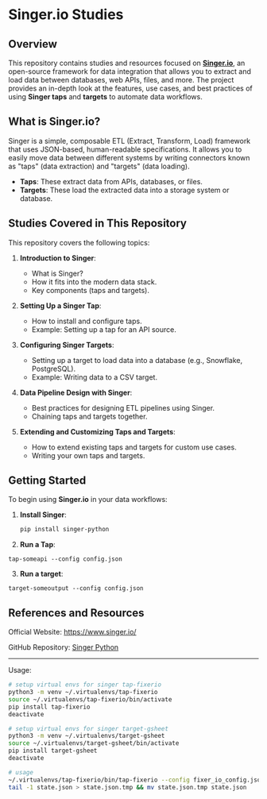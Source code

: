 # Singer.io Studies

## Overview
This repository contains studies and resources focused on **[Singer.io](https://www.singer.io/)**, an open-source framework for data integration that allows you to extract and load data between databases, web APIs, files, and more. The project provides an in-depth look at the features, use cases, and best practices of using **Singer taps** and **targets** to automate data workflows.

## What is Singer.io?
Singer is a simple, composable ETL (Extract, Transform, Load) framework that uses JSON-based, human-readable specifications. It allows you to easily move data between different systems by writing connectors known as "taps" (data extraction) and "targets" (data loading).

- **Taps**: These extract data from APIs, databases, or files.
- **Targets**: These load the extracted data into a storage system or database.

## Studies Covered in This Repository
This repository covers the following topics:

1. **Introduction to Singer**:
   - What is Singer?
   - How it fits into the modern data stack.
   - Key components (taps and targets).

2. **Setting Up a Singer Tap**:
   - How to install and configure taps.
   - Example: Setting up a tap for an API source.

3. **Configuring Singer Targets**:
   - Setting up a target to load data into a database (e.g., Snowflake, PostgreSQL).
   - Example: Writing data to a CSV target.

4. **Data Pipeline Design with Singer**:
   - Best practices for designing ETL pipelines using Singer.
   - Chaining taps and targets together.

5. **Extending and Customizing Taps and Targets**:
   - How to extend existing taps and targets for custom use cases.
   - Writing your own taps and targets.

## Getting Started
To begin using **Singer.io** in your data workflows:

1. **Install Singer**:
   ```bash
   pip install singer-python


2. **Run a Tap**:
 ```
tap-someapi --config config.json
 ```
3. **Run a target**:
 ```
target-someoutput --config config.json
 ```

## References and Resources
Official Website: https://www.singer.io/

GitHub Repository: [Singer Python](https://github.com/singer-io/singer-python)

-------------

Usage:

```bash
# setup virtual envs for singer tap-fixerio
python3 -m venv ~/.virtualenvs/tap-fixerio
source ~/.virtualenvs/tap-fixerio/bin/activate
pip install tap-fixerio
deactivate

# setup virtual envs for singer target-gsheet
python3 -m venv ~/.virtualenvs/target-gsheet
source ~/.virtualenvs/target-gsheet/bin/activate
pip install target-gsheet
deactivate

# usage
~/.virtualenvs/tap-fixerio/bin/tap-fixerio --config fixer_io_config.json | ~/.virtualenvs/target-gsheet/bin/target-gsheet -c config.json >> state.json
tail -1 state.json > state.json.tmp && mv state.json.tmp state.json
```
